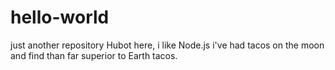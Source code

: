 # hello-world
just another repository
Hubot here, i like Node.js
i've had tacos on the moon and find than far superior to Earth tacos.

